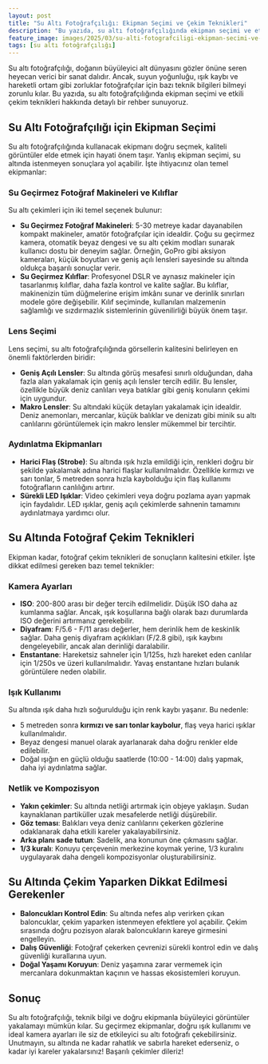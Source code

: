 ```yaml
---
layout: post
title: "Su Altı Fotoğrafçılığı: Ekipman Seçimi ve Çekim Teknikleri"
description: "Bu yazıda, su altı fotoğrafçılığında ekipman seçimi ve etkili çekim teknikleri hakkında detaylı bir rehber sunuyoruz."
feature_image: images/2025/03/su-alti-fotografciligi-ekipman-secimi-ve-cekim-teknikleri.jpg
tags: [su altı fotoğrafçılığı]
---
```


Su altı fotoğrafçılığı, doğanın büyüleyici alt dünyasını gözler önüne seren heyecan verici bir sanat dalıdır. Ancak, suyun yoğunluğu, ışık kaybı ve hareketli ortam gibi zorluklar fotoğrafçılar için bazı teknik bilgileri bilmeyi zorunlu kılar. Bu yazıda, su altı fotoğrafçılığında ekipman seçimi ve etkili çekim teknikleri hakkında detaylı bir rehber sunuyoruz.

<!--more-->

## Su Altı Fotoğrafçılığı için Ekipman Seçimi

Su altı fotoğrafçılığında kullanacak ekipmanı doğru seçmek, kaliteli görüntüler elde etmek için hayati önem taşır. Yanlış ekipman seçimi, su altında istenmeyen sonuçlara yol açabilir. İşte ihtiyacınız olan temel ekipmanlar:

### Su Geçirmez Fotoğraf Makineleri ve Kılıflar

Su altı çekimleri için iki temel seçenek bulunur:

- **Su Geçirmez Fotoğraf Makineleri**: 5-30 metreye kadar dayanabilen kompakt makineler, amatör fotoğrafçılar için idealdir. Çoğu su geçirmez kamera, otomatik beyaz dengesi ve su altı çekim modları sunarak kullanıcı dostu bir deneyim sağlar. Örneğin, GoPro gibi aksiyon kameraları, küçük boyutları ve geniş açılı lensleri sayesinde su altında oldukça başarılı sonuçlar verir.
- **Su Geçirmez Kılıflar**: Profesyonel DSLR ve aynasız makineler için tasarlanmış kılıflar, daha fazla kontrol ve kalite sağlar. Bu kılıflar, makinenizin tüm düğmelerine erişim imkânı sunar ve derinlik sınırları modele göre değişebilir. Kılıf seçiminde, kullanılan malzemenin sağlamlığı ve sızdırmazlık sistemlerinin güvenilirliği büyük önem taşır.

### Lens Seçimi

Lens seçimi, su altı fotoğrafçılığında görsellerin kalitesini belirleyen en önemli faktörlerden biridir:

- **Geniş Açılı Lensler**: Su altında görüş mesafesi sınırlı olduğundan, daha fazla alan yakalamak için geniş açılı lensler tercih edilir. Bu lensler, özellikle büyük deniz canlıları veya batıklar gibi geniş konuların çekimi için uygundur.
- **Makro Lensler**: Su altındaki küçük detayları yakalamak için idealdir. Deniz anemonları, mercanlar, küçük balıklar ve denizatı gibi minik su altı canlılarını görüntülemek için makro lensler mükemmel bir tercihtir.

### Aydınlatma Ekipmanları

- **Harici Flaş (Strobe)**: Su altında ışık hızla emildiği için, renkleri doğru bir şekilde yakalamak adına harici flaşlar kullanılmalıdır. Özellikle kırmızı ve sarı tonlar, 5 metreden sonra hızla kaybolduğu için flaş kullanımı fotoğrafların canlılığını artırır.
- **Sürekli LED Işıklar**: Video çekimleri veya doğru pozlama ayarı yapmak için faydalıdır. LED ışıklar, geniş açılı çekimlerde sahnenin tamamını aydınlatmaya yardımcı olur.

## Su Altında Fotoğraf Çekim Teknikleri

Ekipman kadar, fotoğraf çekim teknikleri de sonuçların kalitesini etkiler. İşte dikkat edilmesi gereken bazı temel teknikler:

### Kamera Ayarları

- **ISO**: 200-800 arası bir değer tercih edilmelidir. Düşük ISO daha az kumlanma sağlar. Ancak, ışık koşullarına bağlı olarak bazı durumlarda ISO değerini artırmanız gerekebilir.
- **Diyafram**: F/5.6 - F/11 arası değerler, hem derinlik hem de keskinlik sağlar. Daha geniş diyafram açıklıkları (F/2.8 gibi), ışık kaybını dengeleyebilir, ancak alan derinliği daralabilir.
- **Enstantane**: Hareketsiz sahneler için 1/125s, hızlı hareket eden canlılar için 1/250s ve üzeri kullanılmalıdır. Yavaş enstantane hızları bulanık görüntülere neden olabilir.

### Işık Kullanımı

Su altında ışık daha hızlı soğurulduğu için renk kaybı yaşanır. Bu nedenle:

- 5 metreden sonra **kırmızı ve sarı tonlar kaybolur**, flaş veya harici ışıklar kullanılmalıdır.
- Beyaz dengesi manuel olarak ayarlanarak daha doğru renkler elde edilebilir.
- Doğal ışığın en güçlü olduğu saatlerde (10:00 - 14:00) dalış yapmak, daha iyi aydınlatma sağlar.

### Netlik ve Kompozisyon

- **Yakın çekimler**: Su altında netliği artırmak için objeye yaklaşın. Sudan kaynaklanan partiküller uzak mesafelerde netliği düşürebilir.
- **Göz teması**: Balıkları veya deniz canlılarını çekerken gözlerine odaklanarak daha etkili kareler yakalayabilirsiniz.
- **Arka planı sade tutun**: Sadelik, ana konunun öne çıkmasını sağlar.
- **1/3 kuralı**: Konuyu çerçevenin merkezine koymak yerine, 1/3 kuralını uygulayarak daha dengeli kompozisyonlar oluşturabilirsiniz.

## Su Altında Çekim Yaparken Dikkat Edilmesi Gerekenler

- **Baloncukları Kontrol Edin**: Su altında nefes alıp verirken çıkan baloncuklar, çekim yaparken istenmeyen efektlere yol açabilir. Çekim sırasında doğru pozisyon alarak baloncukların kareye girmesini engelleyin.
- **Dalış Güvenliği**: Fotoğraf çekerken çevrenizi sürekli kontrol edin ve dalış güvenliği kurallarına uyun.
- **Doğal Yaşamı Koruyun**: Deniz yaşamına zarar vermemek için mercanlara dokunmaktan kaçının ve hassas ekosistemleri koruyun.

## Sonuç

Su altı fotoğrafçılığı, teknik bilgi ve doğru ekipmanla büyüleyici görüntüler yakalamayı mümkün kılar. Su geçirmez ekipmanlar, doğru ışık kullanımı ve ideal kamera ayarları ile siz de etkileyici su altı fotoğrafı çekebilirsiniz. Unutmayın, su altında ne kadar rahatlık ve sabırla hareket ederseniz, o kadar iyi kareler yakalarsınız! Başarılı çekimler dileriz!